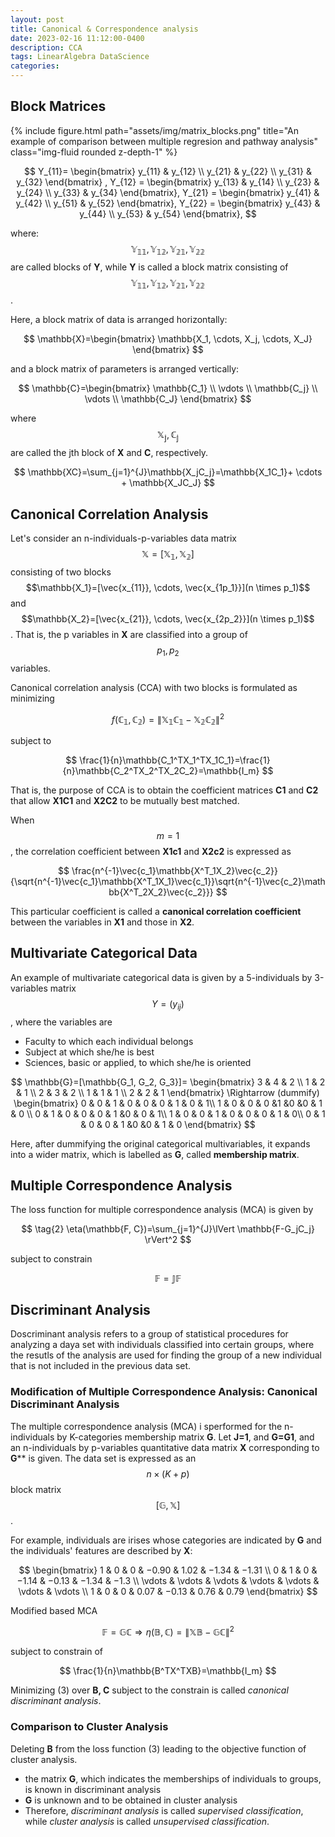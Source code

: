 ```yaml
---
layout: post
title: Canonical & Correspondence analysis
date: 2023-02-16 11:12:00-0400
description: CCA
tags: LinearAlgebra DataScience
categories: 
---
```


## Block Matrices

<div class="row">
    <div class="col-sm mt-3 mt-md-0">
        {% include figure.html path="assets/img/matrix_blocks.png" title="An example of comparison between multiple regresion and pathway analysis" class="img-fluid rounded z-depth-1" %}
    </div>
</div>

$$
Y_{11}=
\begin{bmatrix}
    y_{11} & y_{12} \\
    y_{21} & y_{22} \\
    y_{31} & y_{32}
\end{bmatrix}
,
Y_{12} =
\begin{bmatrix}
    y_{13} & y_{14} \\
    y_{23} & y_{24} \\
    y_{33} & y_{34}
\end{bmatrix},
Y_{21} =
\begin{bmatrix}
    y_{41} & y_{42} \\
    y_{51} & y_{52} 
\end{bmatrix},
Y_{22} =
\begin{bmatrix}
    y_{43} & y_{44} \\
    y_{53} & y_{54} 
\end{bmatrix},
$$

where: $$\mathbb{Y_{11}, Y_{12}, Y_{21}, Y_{22}}$$ are called blocks of **Y**, while **Y** is called a block matrix consisting of $$\mathbb{Y_{11}, Y_{12}, Y_{21}, Y_{22}}$$.

Here, a block matrix of data is arranged horizontally:

$$
\mathbb{X}=\begin{bmatrix}
    \mathbb{X_1, \cdots, X_j, \cdots, X_J}
\end{bmatrix}
$$

and a block matrix of parameters is arranged vertically:

$$
\mathbb{C}=\begin{bmatrix}
    \mathbb{C_1} \\
    \vdots \\
    \mathbb{C_j} \\
    \vdots \\
    \mathbb{C_J}
\end{bmatrix}
$$

where $$\mathbb{X_j, C_j}$$ are called the jth block of **X** and **C**, respectively.

$$
\mathbb{XC}=\sum_{j=1}^{J}\mathbb{X_jC_j}=\mathbb{X_1C_1}+ \cdots + \mathbb{X_JC_J}
$$

## Canonical Correlation Analysis

Let's consider an n-individuals-p-variables data matrix $$\mathbb{X=[X_1, X_2]}$$ consisting of two blocks $$\mathbb{X_1}=[\vec{x_{11}}, \cdots, \vec{x_{1p_1}}](n \times p_1)$$ and $$\mathbb{X_2}=[\vec{x_{21}}, \cdots, \vec{x_{2p_2}}](n \times p_1)$$. That is, the p variables in **X** are classified into a group of $$p_1, p_2$$ variables. 

Canonical correlation analysis (CCA) with two blocks is formulated as minimizing

$$
\tag{1}
\begin{equation}
    f(\mathbb{C_1, C_2})=\lVert \mathbb{X_1C_1-X_2C_2} \rVert^2
\end{equation}
$$

subject to 

$$
\frac{1}{n}\mathbb{C_1^TX_1^TX_1C_1}=\frac{1}{n}\mathbb{C_2^TX_2^TX_2C_2}=\mathbb{I_m}
$$

That is, the purpose of CCA is to obtain the coefficient matrices **C1** and **C2** that allow **X1C1** and **X2C2** to be mutually best matched.

When $$m=1$$,  the correlation coefficient between **X1c1** and **X2c2** is expressed as

$$
\frac{n^{-1}\vec{c_1}\mathbb{X^T_1X_2}\vec{c_2}}{\sqrt{n^{-1}\vec{c_1}\mathbb{X^T_1X_1}\vec{c_1}}\sqrt{n^{-1}\vec{c_2}\mathbb{X^T_2X_2}\vec{c_2}}}
$$

This particular coefficient is called a **canonical correlation coefficient** between the variables in **X1** and those in **X2**.


## Multivariate Categorical Data

An example of multivariate categorical data is given by a 5-individuals by 3-variables matrix $$Y = (y_{ij})$$, where the variables are 

- Faculty to which each individual belongs
- Subject at which she/he is best
- Sciences, basic or applied, to which she/he is oriented

$$
\mathbb{G}=[\mathbb{G_1, G_2, G_3}]=
\begin{bmatrix}
    3 & 4 & 2 \\
    1 & 2 & 1 \\
    2 & 3 & 2 \\
    1 & 1 & 1 \\
    2 & 2 & 1
\end{bmatrix} \Rightarrow (dummify)
\begin{bmatrix}
    0 & 0 & 1 & 0 & 0 & 0 & 1 & 0 & 1\\
    1 & 0 & 0 &  0 &1 &0 &0 & 1 & 0 \\
    0 & 1 & 0 & 0 & 0 & 1 &0 & 0 & 1\\
    1 & 0 & 0 &  1 & 0 & 0 & 0 & 1 & 0\\
    0 & 1 & 0 & 0 & 1 &0 &0 & 1 & 0
\end{bmatrix}
$$

Here, after dummifying the original categorical multivariables, it expands into a wider matrix, which is labelled as **G**, called **membership matrix**.

## Multiple Correspondence Analysis

The loss function for multiple correspondence analysis (MCA) is given by 

$$
\tag{2}
\eta(\mathbb{F, C})=\sum_{j=1}^{J}\lVert \mathbb{F-G_jC_j} \rVert^2
$$

subject to constrain 

$$
\mathbb{F=JF}
$$


## Discriminant Analysis

Doscriminant analysis refers to a group of statistical procedures for analyzing a daya set with individuals classified into certain groups, where the resutls of the analysis are used for finding the group of a new individual that is not included in the previous data set.


### Modification of Multiple Correspondence Analysis: Canonical Discriminant Analysis

The multiple correspondence analysis (MCA)  i sperformed for the n-individuals by K-categories membership matrix **G**. Let **J=1**, and **G=G1**, and an n-individuals by p-variables quantitative data matrix **X** corresponding to **G**** is given. The data set is expressed as an $$n \times (K+p)$$ block matrix $$\mathbb{[G, X]}$$.

For example, individuals are irises whose categories are indicated by **G** and the individuals' features are described by **X**:

$$
\begin{bmatrix}
  1 & 0 & 0 & −0.90 & 1.02 & −1.34 & −1.31 \\
  0 & 1 & 0 & −1.14 & −0.13 &  −1.34 & −1.3  \\
  \vdots & \vdots & \vdots & \vdots & \vdots & \vdots & \vdots \\
  1 & 0 & 0 & 0.07 & −0.13 & 0.76  & 0.79
\end{bmatrix}
$$

Modified based MCA

$$
\tag{3}
\mathbb{F=GC} \Rightarrow \eta(\mathbb{B,C})=\lVert \mathbb{XB-GC} \rVert^2
$$

subject to constrain of

$$
\frac{1}{n}\mathbb{B^TX^TXB}=\mathbb{I_m}
$$

Minimizing (3) over **B, C** subject to the constrain is called *canonical discriminant analysis*. 

### Comparison to Cluster Analysis

Deleting **B** from the loss function (3) leading to the objective function of cluster analysis. 

- the matrix **G**, which indicates the memberships of individuals to groups, is known in discriminant analysis
- **G** is unknown and to be obtained in cluster analysis
- Therefore, *discriminant analysis* is called *supervised classification*, while *cluster analysis* is called *unsupervised classification*.

